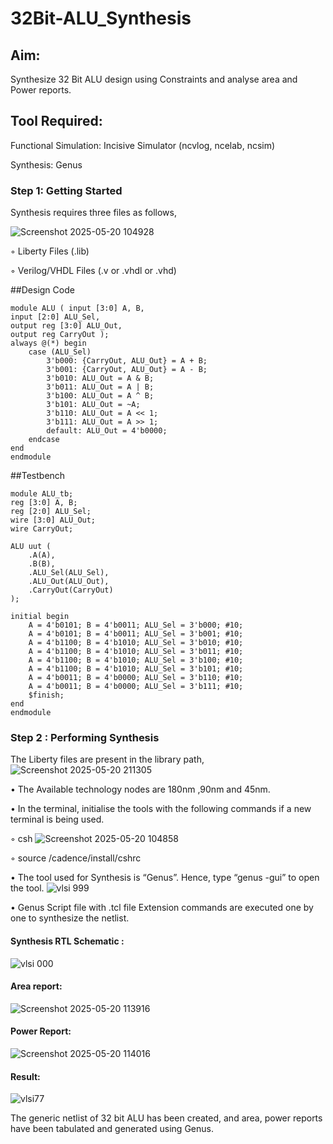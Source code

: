 # 32Bit-ALU_Synthesis
       
## Aim:

Synthesize 32 Bit ALU design using Constraints and analyse area and Power reports.

## Tool Required:

Functional Simulation: Incisive Simulator (ncvlog, ncelab, ncsim)

Synthesis: Genus

### Step 1: Getting Started

Synthesis requires three files as follows,

![Screenshot 2025-05-20 104928](https://github.com/user-attachments/assets/7c5127d8-fd04-40a4-9f2d-ef7e49295372)

◦ Liberty Files (.lib)

◦ Verilog/VHDL Files (.v or .vhdl or .vhd)

##Design Code
```
module ALU ( input [3:0] A, B,
input [2:0] ALU_Sel,
output reg [3:0] ALU_Out,
output reg CarryOut );
always @(*) begin
    case (ALU_Sel)
        3'b000: {CarryOut, ALU_Out} = A + B;
        3'b001: {CarryOut, ALU_Out} = A - B;
        3'b010: ALU_Out = A & B;
        3'b011: ALU_Out = A | B;
        3'b100: ALU_Out = A ^ B;
        3'b101: ALU_Out = ~A;
        3'b110: ALU_Out = A << 1;
        3'b111: ALU_Out = A >> 1;
        default: ALU_Out = 4'b0000;
    endcase
end
endmodule
```

##Testbench
```
module ALU_tb;
reg [3:0] A, B;
reg [2:0] ALU_Sel;
wire [3:0] ALU_Out;
wire CarryOut;

ALU uut (
    .A(A),
    .B(B),
    .ALU_Sel(ALU_Sel),
    .ALU_Out(ALU_Out),
    .CarryOut(CarryOut)
);

initial begin
    A = 4'b0101; B = 4'b0011; ALU_Sel = 3'b000; #10;
    A = 4'b0101; B = 4'b0011; ALU_Sel = 3'b001; #10;
    A = 4'b1100; B = 4'b1010; ALU_Sel = 3'b010; #10;
    A = 4'b1100; B = 4'b1010; ALU_Sel = 3'b011; #10;
    A = 4'b1100; B = 4'b1010; ALU_Sel = 3'b100; #10;
    A = 4'b1100; B = 4'b1010; ALU_Sel = 3'b101; #10;
    A = 4'b0011; B = 4'b0000; ALU_Sel = 3'b110; #10;
    A = 4'b0011; B = 4'b0000; ALU_Sel = 3'b111; #10;
    $finish;
end
endmodule

```
### Step 2 : Performing Synthesis

The Liberty files are present in the library path,
![Screenshot 2025-05-20 211305](https://github.com/user-attachments/assets/b348247a-f031-4572-86db-381d9beb0190)


• The Available technology nodes are 180nm ,90nm and 45nm.

• In the terminal, initialise the tools with the following commands if a new terminal is being
used.

◦ csh
![Screenshot 2025-05-20 104858](https://github.com/user-attachments/assets/6101b4e0-17eb-4e96-a4b4-a644cce1f3a3)


◦ source /cadence/install/cshrc

• The tool used for Synthesis is “Genus”. Hence, type “genus -gui” to open the tool.
![vlsi 999](https://github.com/user-attachments/assets/77be1bb8-e69b-4e4f-9c65-1b3f9f7ba7c8)

• Genus Script file with .tcl file Extension commands are executed one by one to synthesize the netlist.

#### Synthesis RTL Schematic :
![vlsi 000](https://github.com/user-attachments/assets/d07c2ae3-6727-4f96-b25a-25e3e30e1344)

#### Area report:
![Screenshot 2025-05-20 113916](https://github.com/user-attachments/assets/7d09f5cf-5a81-4c2f-be24-43e338f11f4a)

#### Power Report:
![Screenshot 2025-05-20 114016](https://github.com/user-attachments/assets/ff98542e-ca9c-4ddc-be32-85199a7cbc98)


#### Result: 
![vlsi77](https://github.com/user-attachments/assets/8f0134df-f059-4ee9-8a76-3dc904455000)


The generic netlist of 32 bit ALU  has been created, and area, power reports have been tabulated and generated using Genus.
